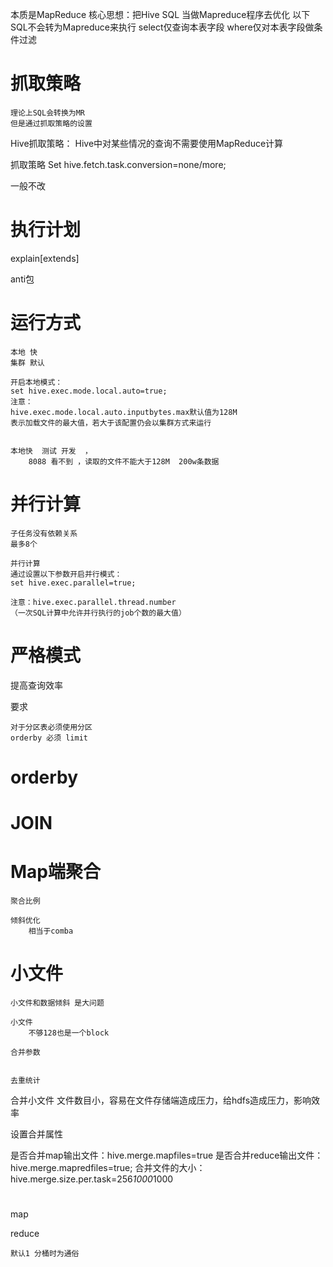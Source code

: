 

本质是MapReduce
核心思想：把Hive SQL 当做Mapreduce程序去优化
以下SQL不会转为Mapreduce来执行
select仅查询本表字段
where仅对本表字段做条件过滤



# 抓取策略

    理论上SQL会转换为MR
    但是通过抓取策略的设置 

Hive抓取策略：
Hive中对某些情况的查询不需要使用MapReduce计算

抓取策略 
Set hive.fetch.task.conversion=none/more;


一般不改
    
# 执行计划

explain[extends]

anti包 


# 运行方式
    
    本地 快
    集群 默认
    
    开启本地模式：
    set hive.exec.mode.local.auto=true;
    注意：
    hive.exec.mode.local.auto.inputbytes.max默认值为128M
    表示加载文件的最大值，若大于该配置仍会以集群方式来运行
    
    
    本地快  测试 开发  ，
        8088 看不到 ，读取的文件不能大于128M  200w条数据
        
# 并行计算

    子任务没有依赖关系
    最多8个
                    
    并行计算
    通过设置以下参数开启并行模式：
    set hive.exec.parallel=true;
    
    注意：hive.exec.parallel.thread.number
    （一次SQL计算中允许并行执行的job个数的最大值）


# 严格模式
提高查询效率

要求

    对于分区表必须使用分区
    orderby 必须 limit
    
    
# orderby


# JOIN


# Map端聚合

    聚合比例
    
    倾斜优化
        相当于comba
   
# 小文件

    小文件和数据倾斜 是大问题    
    
    小文件
        不够128也是一个block
    
    合并参数
    
    
    去重统计
    
 合并小文件
 文件数目小，容易在文件存储端造成压力，给hdfs造成压力，影响效率
 
 设置合并属性
 
 是否合并map输出文件：hive.merge.mapfiles=true
 是否合并reduce输出文件：hive.merge.mapredfiles=true;
 合并文件的大小：hive.merge.size.per.task=256*1000*1000
 
    
# 
map

    
   
reduce
 
    默认1 分桶时为通俗
    
    
    